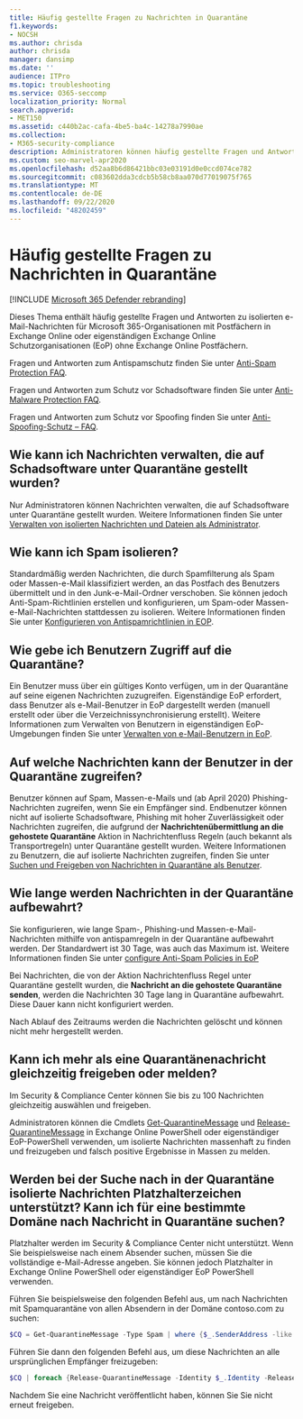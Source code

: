 ```yaml
---
title: Häufig gestellte Fragen zu Nachrichten in Quarantäne
f1.keywords:
- NOCSH
ms.author: chrisda
author: chrisda
manager: dansimp
ms.date: ''
audience: ITPro
ms.topic: troubleshooting
ms.service: O365-seccomp
localization_priority: Normal
search.appverid:
- MET150
ms.assetid: c440b2ac-cafa-4be5-ba4c-14278a7990ae
ms.collection:
- M365-security-compliance
description: Administratoren können häufig gestellte Fragen und Antworten zu unter Quarantäne gestellten Nachrichten in Exchange Online Protection (EoP) anzeigen.
ms.custom: seo-marvel-apr2020
ms.openlocfilehash: d52aa8b6d86421bbc03e03191d0e0ccd074ce782
ms.sourcegitcommit: c083602dda3cdcb5b58cb8aa070d77019075f765
ms.translationtype: MT
ms.contentlocale: de-DE
ms.lasthandoff: 09/22/2020
ms.locfileid: "48202459"
---
```

# <a name="quarantined-messages-faq"></a>Häufig gestellte Fragen zu Nachrichten in Quarantäne

[!INCLUDE [Microsoft 365 Defender rebranding](../includes/microsoft-defender-for-office.md)]


Dieses Thema enthält häufig gestellte Fragen und Antworten zu isolierten e-Mail-Nachrichten für Microsoft 365-Organisationen mit Postfächern in Exchange Online oder eigenständigen Exchange Online Schutzorganisationen (EoP) ohne Exchange Online Postfächern.

Fragen und Antworten zum Antispamschutz finden Sie unter [Anti-Spam Protection FAQ](anti-spam-protection-faq.md).

Fragen und Antworten zum Schutz vor Schadsoftware finden Sie unter [Anti-Malware Protection FAQ](anti-malware-protection-faq-eop.md).

Fragen und Antworten zum Schutz vor Spoofing finden Sie unter [Anti-Spoofing-Schutz – FAQ](anti-spoofing-protection-faq.md).

## <a name="how-do-i-manage-messages-that-were-quarantined-for-malware"></a>Wie kann ich Nachrichten verwalten, die auf Schadsoftware unter Quarantäne gestellt wurden?

Nur Administratoren können Nachrichten verwalten, die auf Schadsoftware unter Quarantäne gestellt wurden. Weitere Informationen finden Sie unter [Verwalten von isolierten Nachrichten und Dateien als Administrator](manage-quarantined-messages-and-files.md).

## <a name="how-do-i-quarantine-spam"></a>Wie kann ich Spam isolieren?

Standardmäßig werden Nachrichten, die durch Spamfilterung als Spam oder Massen-e-Mail klassifiziert werden, an das Postfach des Benutzers übermittelt und in den Junk-e-Mail-Ordner verschoben. Sie können jedoch Anti-Spam-Richtlinien erstellen und konfigurieren, um Spam-oder Massen-e-Mail-Nachrichten stattdessen zu isolieren. Weitere Informationen finden Sie unter [Konfigurieren von Antispamrichtlinien in EOP](configure-your-spam-filter-policies.md).

## <a name="how-do-i-give-users-access-to-the-quarantine"></a>Wie gebe ich Benutzern Zugriff auf die Quarantäne?

Ein Benutzer muss über ein gültiges Konto verfügen, um in der Quarantäne auf seine eigenen Nachrichten zuzugreifen. Eigenständige EoP erfordert, dass Benutzer als e-Mail-Benutzer in EoP dargestellt werden (manuell erstellt oder über die Verzeichnissynchronisierung erstellt). Weitere Informationen zum Verwalten von Benutzern in eigenständigen EoP-Umgebungen finden Sie unter [Verwalten von e-Mail-Benutzern in EoP](manage-mail-users-in-eop.md).

## <a name="what-messages-can-end-users-access-in-quarantine"></a>Auf welche Nachrichten kann der Benutzer in der Quarantäne zugreifen?

Benutzer können auf Spam, Massen-e-Mails und (ab April 2020) Phishing-Nachrichten zugreifen, wenn Sie ein Empfänger sind. Endbenutzer können nicht auf isolierte Schadsoftware, Phishing mit hoher Zuverlässigkeit oder Nachrichten zugreifen, die aufgrund der **Nachrichtenübermittlung an die gehostete Quarantäne** Aktion in Nachrichtenfluss Regeln (auch bekannt als Transportregeln) unter Quarantäne gestellt wurden. Weitere Informationen zu Benutzern, die auf isolierte Nachrichten zugreifen, finden Sie unter [Suchen und Freigeben von Nachrichten in Quarantäne als Benutzer](find-and-release-quarantined-messages-as-a-user.md).

## <a name="how-long-are-messages-kept-in-the-quarantine"></a>Wie lange werden Nachrichten in der Quarantäne aufbewahrt?

Sie konfigurieren, wie lange Spam-, Phishing-und Massen-e-Mail-Nachrichten mithilfe von antispamregeln in der Quarantäne aufbewahrt werden. Der Standardwert ist 30 Tage, was auch das Maximum ist. Weitere Informationen finden Sie unter [configure Anti-Spam Policies in EoP](configure-your-spam-filter-policies.md)

Bei Nachrichten, die von der Aktion Nachrichtenfluss Regel unter Quarantäne gestellt wurden, die **Nachricht an die gehostete Quarantäne senden**, werden die Nachrichten 30 Tage lang in Quarantäne aufbewahrt. Diese Dauer kann nicht konfiguriert werden.

Nach Ablauf des Zeitraums werden die Nachrichten gelöscht und können nicht mehr hergestellt werden.

## <a name="can-i-release-or-report-more-than-one-quarantined-message-at-a-time"></a>Kann ich mehr als eine Quarantänenachricht gleichzeitig freigeben oder melden?

Im Security & Compliance Center können Sie bis zu 100 Nachrichten gleichzeitig auswählen und freigeben.

Administratoren können die Cmdlets [Get-QuarantineMessage](https://docs.microsoft.com/powershell/module/exchange/get-quarantinemessage) und [Release-QuarantineMessage](https://docs.microsoft.com/powershell/module/exchange/release-quarantinemessage) in Exchange Online PowerShell oder eigenständiger EoP-PowerShell verwenden, um isolierte Nachrichten massenhaft zu finden und freizugeben und falsch positive Ergebnisse in Massen zu melden.

## <a name="are-wildcards-supported-when-searching-for-quarantined-messages-can-i-search-for-quarantined-messages-for-a-specific-domain"></a>Werden bei der Suche nach in der Quarantäne isolierte Nachrichten Platzhalterzeichen unterstützt? Kann ich für eine bestimmte Domäne nach Nachricht in Quarantäne suchen?

Platzhalter werden im Security & Compliance Center nicht unterstützt. Wenn Sie beispielsweise nach einem Absender suchen, müssen Sie die vollständige e-Mail-Adresse angeben. Sie können jedoch Platzhalter in Exchange Online PowerShell oder eigenständiger EoP PowerShell verwenden.

Führen Sie beispielsweise den folgenden Befehl aus, um nach Nachrichten mit Spamquarantäne von allen Absendern in der Domäne contoso.com zu suchen:

```powershell
$CQ = Get-QuarantineMessage -Type Spam | where {$_.SenderAddress -like "*@contoso.com"}
```

Führen Sie dann den folgenden Befehl aus, um diese Nachrichten an alle ursprünglichen Empfänger freizugeben:

```powershell
$CQ | foreach {Release-QuarantineMessage -Identity $_.Identity -ReleaseToAll}
```

Nachdem Sie eine Nachricht veröffentlicht haben, können Sie Sie nicht erneut freigeben.
